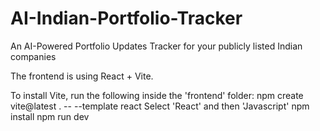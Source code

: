 # AI-Indian-Portfolio-Tracker
An AI-Powered Portfolio Updates Tracker for your publicly listed Indian companies



The frontend is using React + Vite.

To install Vite, run the following inside the 'frontend' folder:
    npm create vite@latest . -- --template react
      Select 'React' and then 'Javascript'
    npm install
    npm run dev

